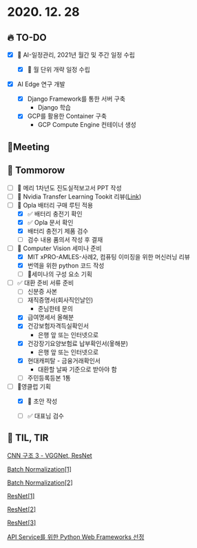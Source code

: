 # 2020. 12. 28

## 🔥 TO-DO

- [x] 🎨 AI-일정관리, 2021년 월간 및 주간 일정 수립

  - [x] 🎨 월 단위 개략 일정 수립
- [x] AI Edge 연구 개발
  - [x] Django Framework를 통한 서버 구축
    * Django 학습
  - [x] GCP를 활용한 Container 구축
    * GCP Compute Engine 컨테이너 생성




## :dizzy: ​Meeting





## 🚸 Tommorow

- [ ] 📝 메리 1차년도 진도실적보고서 PPT 작성
- [ ] 🎨 Nvidia Transfer Learning Tookit 리뷰([Link](https://developer.nvidia.com/transfer-learning-toolkit))
- [ ] 🎨 Opla 배터리 구매 루틴 적용
  - [x] ✅ 배터리 충전기 확인
  - [x] ✅ Opla 문서 확인
  - [x] 배터리 충전기 제품 검수
  - [ ] 검수 내용 품의서 작성 후 결재

- [ ] 🎉 Computer Vision 세미나 준비
  - [x] MIT xPRO-AMLES-사례2, 컴퓨팅 이미징을 위한 머신러닝 리뷰
  - [x] 번역을 위한 python 코드 작성
  - [ ] 🎨세미나의 구성 요소 기획
- [ ] ✅ 대환 준비 서류 준비
  - [ ] 신분증 사본
  - [ ] 재직증명서(회사직인날인)
    * 준님한테 문의
  - [x] 급여명세서 올해분
  - [x] 건강보험자격득실확인서
    * 은행 앞 또는 인터넷으로
  - [x] 건강장기요양보험료 납부확인서(옿해분)
    * 은행 앞 또는 인터넷으로
  - [x] 현대캐피탈 - 금융거래확인서
    * 대환할 날짜 기준으로 받아야 함
  - [ ] 주민등록등본 1통
- [ ] 🎉영클럽 기획
  - [x] 🎉 초안 작성
  - [ ] ✅ 대표님 검수



## 📸 TIL, TIR

[CNN 구조 3 - VGGNet, ResNet](https://m.blog.naver.com/laonple/221259295035)

[Batch Normalization[1]](https://m.blog.naver.com/laonple/220808903260)

[Batch Normalization[2]](https://m.blog.naver.com/laonple/220811172205)

[ResNet[1]](https://blog.naver.com/laonple/220761052425)

[ResNet[2]](https://blog.naver.com/laonple/220764986252)

[ResNet[3]](https://blog.naver.com/laonple/220770760226)

[API Service를 위한 Python Web Frameworks 선정](https://www.sauru.so/blog/python-web-frameworks/)